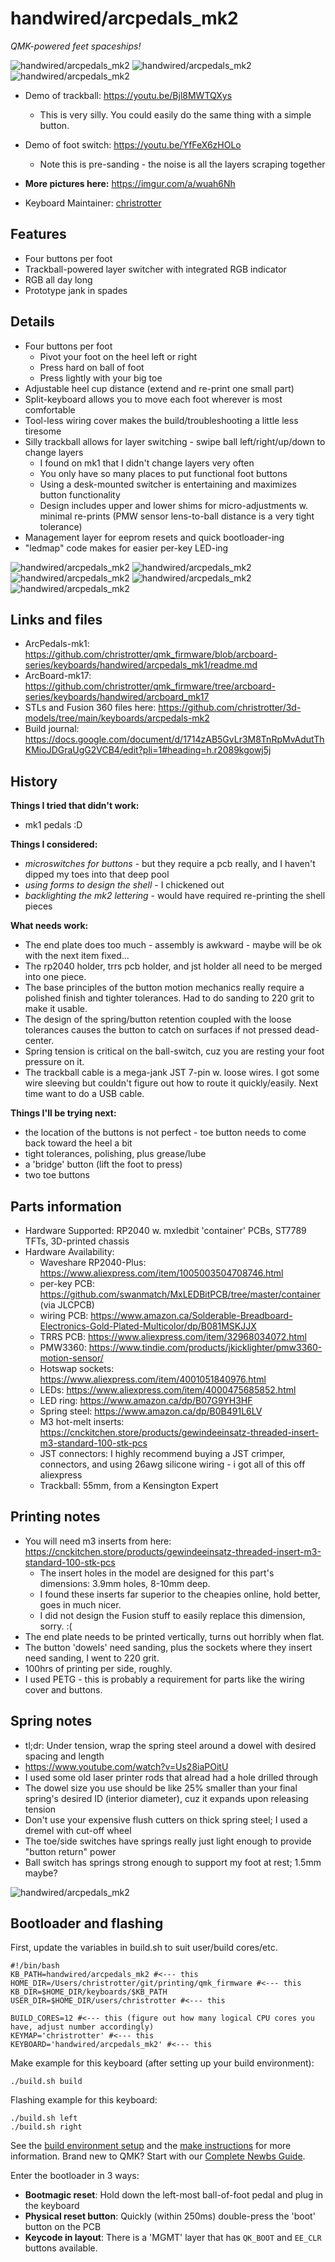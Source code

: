 # handwired/arcpedals_mk2
*QMK-powered feet spaceships!*

![handwired/arcpedals_mk2](https://i.imgur.com/2YFsvdz.jpg)
![handwired/arcpedals_mk2](https://i.imgur.com/et9Df2X.jpg)
![handwired/arcpedals_mk2](https://i.imgur.com/S3UdNZw.jpg)

* Demo of trackball: https://youtu.be/Bjl8MWTQXys
  * This is very silly.  You could easily do the same thing with a simple button.
* Demo of foot switch: https://youtu.be/YfFeX6zHOLo
  * Note this is pre-sanding - the noise is all the layers scraping together
* **More pictures here:** https://imgur.com/a/wuah6Nh

* Keyboard Maintainer: [christrotter](https://github.com/christrotter)

## Features
* Four buttons per foot
* Trackball-powered layer switcher with integrated RGB indicator
* RGB all day long
* Prototype jank in spades

## Details
* Four buttons per foot
  * Pivot your foot on the heel left or right
  * Press hard on ball of foot
  * Press lightly with your big toe
* Adjustable heel cup distance (extend and re-print one small part)
* Split-keyboard allows you to move each foot wherever is most comfortable
* Tool-less wiring cover makes the build/troubleshooting a little less tiresome
* Silly trackball allows for layer switching - swipe ball left/right/up/down to change layers
  * I found on mk1 that I didn't change layers very often
  * You only have so many places to put functional foot buttons
  * Using a desk-mounted switcher is entertaining and maximizes button functionality
  * Design includes upper and lower shims for micro-adjustments w. minimal re-prints (PMW sensor lens-to-ball distance is a very tight tolerance)
* Management layer for eeprom resets and quick bootloader-ing
* "ledmap" code makes for easier per-key LED-ing

![handwired/arcpedals_mk2](https://i.imgur.com/uLvFw8G.png)
![handwired/arcpedals_mk2](https://i.imgur.com/v1zb3KZ.png)
![handwired/arcpedals_mk2](https://i.imgur.com/DY65eGE.png)
![handwired/arcpedals_mk2](https://i.imgur.com/F6Qt3zf.png)
![handwired/arcpedals_mk2](https://i.imgur.com/KEk4hFD.png)

## Links and files
* ArcPedals-mk1: https://github.com/christrotter/qmk_firmware/blob/arcboard-series/keyboards/handwired/arcpedals_mk1/readme.md
* ArcBoard-mk17: https://github.com/christrotter/qmk_firmware/tree/arcboard-series/keyboards/handwired/arcboard_mk17
* STLs and Fusion 360 files here: https://github.com/christrotter/3d-models/tree/main/keyboards/arcpedals-mk2
* Build journal: https://docs.google.com/document/d/1714zAB5GvLr3M8TnRpMvAdutThKMioJDGraUgG2VCB4/edit?pli=1#heading=h.r2089kgowj5j

## History
**Things I tried that didn't work:**
* mk1 pedals :D

**Things I considered:**
* _microswitches for buttons_ - but they require a pcb really, and I haven't dipped my toes into that deep pool
* _using forms to design the shell_ - I chickened out
* _backlighting the mk2 lettering_ - would have required re-printing the shell pieces

**What needs work:**
* The end plate does too much - assembly is awkward - maybe will be ok with the next item fixed...
* The rp2040 holder, trrs pcb holder, and jst holder all need to be merged into one piece.
* The base principles of the button motion mechanics really require a polished finish and tighter tolerances.  Had to do sanding to 220 grit to make it usable.
* The design of the spring/button retention coupled with the loose tolerances causes the button to catch on surfaces if not pressed dead-center.
* Spring tension is critical on the ball-switch, cuz you are resting your foot pressure on it.
* The trackball cable is a mega-jank JST 7-pin w. loose wires.  I got some wire sleeving but couldn't figure out how to route it quickly/easily.  Next time want to do a USB cable.

**Things I'll be trying next:**
* the location of the buttons is not perfect - toe button needs to come back toward the heel a bit
* tight tolerances, polishing, plus grease/lube
* a 'bridge' button (lift the foot to press)
* two toe buttons

## Parts information
* Hardware Supported: RP2040 w. mxledbit 'container' PCBs, ST7789 TFTs, 3D-printed chassis
* Hardware Availability: 
  * Waveshare RP2040-Plus: https://www.aliexpress.com/item/1005003504708746.html
  * per-key PCB: https://github.com/swanmatch/MxLEDBitPCB/tree/master/container (via JLCPCB)
  * wiring PCB: https://www.amazon.ca/Solderable-Breadboard-Electronics-Gold-Plated-Multicolor/dp/B081MSKJJX
  * TRRS PCB: https://www.aliexpress.com/item/32968034072.html
  * PMW3360: https://www.tindie.com/products/jkicklighter/pmw3360-motion-sensor/
  * Hotswap sockets: https://www.aliexpress.com/item/4001051840976.html
  * LEDs: https://www.aliexpress.com/item/4000475685852.html
  * LED ring: https://www.amazon.ca/dp/B07G9YH3HF
  * Spring steel: https://www.amazon.ca/dp/B0B491L6LV
  * M3 hot-melt inserts: https://cnckitchen.store/products/gewindeeinsatz-threaded-insert-m3-standard-100-stk-pcs
  * JST connectors: I highly recommend buying a JST crimper, connectors, and using 26awg silicone wiring - i got all of this off aliexpress
  * Trackball: 55mm, from a Kensington Expert

## Printing notes
* You will need m3 inserts from here: https://cnckitchen.store/products/gewindeeinsatz-threaded-insert-m3-standard-100-stk-pcs
  * The insert holes in the model are designed for this part's dimensions: 3.9mm holes, 8-10mm deep.
  * I found these inserts far superior to the cheapies online, hold better, goes in much nicer.
  * I did not design the Fusion stuff to easily replace this dimension, sorry.  :(
* The end plate needs to be printed vertically, turns out horribly when flat.
* The button 'dowels' need sanding, plus the sockets where they insert need sanding, I went to 220 grit.
* 100hrs of printing per side, roughly.
* I used PETG - this is probably a requirement for parts like the wiring cover and buttons.

## Spring notes
* tl;dr: Under tension, wrap the spring steel around a dowel with desired spacing and length
* https://www.youtube.com/watch?v=Us28iaPOitU
* I used some old laser printer rods that alread had a hole drilled through
* The dowel size you use should be like 25% smaller than your final spring's desired ID (interior diameter), cuz it expands upon releasing tension
* Don't use your expensive flush cutters on thick spring steel; I used a dremel with cut-off wheel
* The toe/side switches have springs really just light enough to provide "button return" power
* Ball switch has springs strong enough to support my foot at rest; 1.5mm maybe?

![handwired/arcpedals_mk2](https://i.imgur.com/CRVOIf6.jpg)

## Bootloader and flashing
First, update the variables in build.sh to suit user/build cores/etc.
```shell
#!/bin/bash
KB_PATH=handwired/arcpedals_mk2 #<--- this
HOME_DIR=/Users/christrotter/git/printing/qmk_firmware #<--- this
KB_DIR=$HOME_DIR/keyboards/$KB_PATH
USER_DIR=$HOME_DIR/users/christrotter #<--- this

BUILD_CORES=12 #<--- this (figure out how many logical CPU cores you have, adjust number accordingly)
KEYMAP='christrotter' #<--- this
KEYBOARD='handwired/arcpedals_mk2' #<--- this
```
Make example for this keyboard (after setting up your build environment):

    ./build.sh build

Flashing example for this keyboard:

    ./build.sh left
    ./build.sh right

See the [build environment setup](https://docs.qmk.fm/#/getting_started_build_tools) and the [make instructions](https://docs.qmk.fm/#/getting_started_make_guide) for more information. Brand new to QMK? Start with our [Complete Newbs Guide](https://docs.qmk.fm/#/newbs).

Enter the bootloader in 3 ways:

* **Bootmagic reset**: Hold down the left-most ball-of-foot pedal and plug in the keyboard
* **Physical reset button**: Quickly (within 250ms) double-press the 'boot' button on the PCB
* **Keycode in layout**: There is a 'MGMT' layer that has `QK_BOOT` and `EE_CLR` buttons available.
